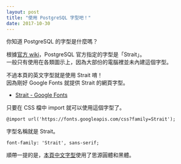 ```yaml
---
layout: post
title: "使用 PostgreSQL 字型吧！"
date: 2017-10-30
---
```


你知道 PostgreSQL 的字型是什麼嗎？

根據[官方 wiki](https://wiki.postgresql.org/wiki/Identity_Guidelines#Font)，PostgreSQL 官方指定的字型是「Strait」。<br/>
一般只有使用在各類圖示上，因為大部份的電腦裡並未內建這個字型。

不過本頁的英文字型就是使用 Strait 唷！<br/>
因為剛好 Google Fonts 就提供 Strait 的網頁字型。
- [Strait - Google Fonts](https://fonts.google.com/specimen/Strait)


只要在 CSS 檔中 import 就可以使用這個字型了。
```
@import url('https://fonts.googleapis.com/css?family=Strait');
```

字型名稱就是 Strait。
```
font-family: 'Strait', sans-serif;
```

順帶一提的是，[本頁中文字型](https://github.com/pgsql-tw/island/blob/master/assets/css/style.scss)使用了思源圓體和黑體。
